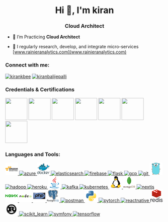 <h1 align="center">Hi 👋, I'm kiran</h1>
<h3 align="center">Cloud Architect</h3>

- 🔭 I’m Practicing  **Cloud Architect**

- 📝 I regularly research, develop, and integrate  micro-services [www.rainieranalytics.com](www.rainieranalytics.com)

<h3 align="left">Connect with me:</h3>
<p align="left">
<a href="https://twitter.com/kirankbee" target="blank"><img align="center" src="https://cdn.jsdelivr.net/npm/simple-icons@3.0.1/icons/twitter.svg" alt="kirankbee" height="30" width="40" /></a>
<a href="https://linkedin.com/in/kiranbalijepalli" target="blank"><img align="center" src="https://cdn.jsdelivr.net/npm/simple-icons@3.0.1/icons/linkedin.svg" alt="kiranbalijepalli" height="30" width="40" /></a>
</p>

<h3 align="left">Credentials & Certifications</h3>
<p align="left"><a href = https://www.credential.net/47b9eb2d-47af-4426-bda1-940d506e660e?key=4b0d6e0952995e39cb0c63cf745e7e9cda635d0d72c79b3d426fede5a4a9f68e&record_view=true><img src="https://miro.medium.com/max/1200/1*X5Hanc2IPYQ4bA38o9qmxg.png" width="70" height="70"></a>
<a href = https://www.credential.net/38e5daf4-426a-4d11-8515-1391927520cd?key=ef782279e2a1d8cc3cc441b383c313cc67fbee50555236376502883bca82f580&record_view=true><img src="https://miro.medium.com/max/500/1*zRKo4d8TLjscKiHqgk6u5w.png" width="70" height="70"></a>
<a href = https://www.credential.net/b4da2258-72cf-43a0-b68a-7852f2b66776?key=d2ff52b3b30443562746afde69edcf4cfd07000ee44d7066896ce6d9dfbfc1c5><img src="https://miro.medium.com/max/375/0*2AljM5mM2m8xM-88.png" width="70" height="70"></a>
<a href = https://www.credential.net/532c86e4-d5be-41c8-b99e-f3995c57a134?key=7a49ea13a9862832c0af26953c4d2193c83e3035e9c7ce402476ac08e57e497d><img src="https://miro.medium.com/max/324/1*T59fnCvp71WqNeuytWGorA.png" width="70" height="70"></a>
<img src="https://one-core.com/wp-content/uploads/MS-Certified-Expert4.png" width="70" height="70"></a>
<a href = https://www.credential.net/9df6c6dd-8571-459c-a6fd-5203a83aca99?key=c03a5187135ed6fa04e6413439d5cd66862ad9c03ba214f913029a6292705028><img src="https://miro.medium.com/max/1200/1*T0_akZfhC_BmZNc0znAtdQ.png" width="70" height="70"></a>
<img src="https://redis.com/wp-content/uploads/2020/06/Redis-Certified-Developer.png" width="70" height="70"></a>
<h3 align="left">Languages and Tools:</h3>
<p align="left"> <a href="https://aws.amazon.com" target="_blank"> <img src="https://raw.githubusercontent.com/devicons/devicon/master/icons/amazonwebservices/amazonwebservices-original-wordmark.svg" alt="aws" width="40" height="40"/> </a> <a href="https://azure.microsoft.com/en-in/" target="_blank"> <img src="https://www.vectorlogo.zone/logos/microsoft_azure/microsoft_azure-icon.svg" alt="azure" width="40" height="40"/> </a> <a href="https://www.docker.com/" target="_blank"> <img src="https://raw.githubusercontent.com/devicons/devicon/master/icons/docker/docker-original-wordmark.svg" alt="docker" width="40" height="40"/> </a> <a href="https://www.elastic.co" target="_blank"> <img src="https://www.vectorlogo.zone/logos/elastic/elastic-icon.svg" alt="elasticsearch" width="40" height="40"/> </a> <a href="https://firebase.google.com/" target="_blank"> <img src="https://www.vectorlogo.zone/logos/firebase/firebase-icon.svg" alt="firebase" width="40" height="40"/> </a> <a href="https://flask.palletsprojects.com/" target="_blank"> <img src="https://www.vectorlogo.zone/logos/pocoo_flask/pocoo_flask-icon.svg" alt="flask" width="40" height="40"/> </a> <a href="https://cloud.google.com" target="_blank"> <img src="https://www.vectorlogo.zone/logos/google_cloud/google_cloud-icon.svg" alt="gcp" width="40" height="40"/> </a> <a href="https://git-scm.com/" target="_blank"> <img src="https://www.vectorlogo.zone/logos/git-scm/git-scm-icon.svg" alt="git" width="40" height="40"/> </a> <a href="https://golang.org" target="_blank"> <img src="https://raw.githubusercontent.com/devicons/devicon/master/icons/go/go-original.svg" alt="go" width="40" height="40"/> </a> <a href="https://hadoop.apache.org/" target="_blank"> <img src="https://www.vectorlogo.zone/logos/apache_hadoop/apache_hadoop-icon.svg" alt="hadoop" width="40" height="40"/> </a> <a href="https://heroku.com" target="_blank"> <img src="https://www.vectorlogo.zone/logos/heroku/heroku-icon.svg" alt="heroku" width="40" height="40"/> </a> <a href="https://www.java.com" target="_blank"> <img src="https://raw.githubusercontent.com/devicons/devicon/master/icons/java/java-original.svg" alt="java" width="40" height="40"/> </a> <a href="https://kafka.apache.org/" target="_blank"> <img src="https://www.vectorlogo.zone/logos/apache_kafka/apache_kafka-icon.svg" alt="kafka" width="40" height="40"/> </a> <a href="https://kubernetes.io" target="_blank"> <img src="https://www.vectorlogo.zone/logos/kubernetes/kubernetes-icon.svg" alt="kubernetes" width="40" height="40"/> </a> <a href="https://www.linux.org/" target="_blank"> <img src="https://raw.githubusercontent.com/devicons/devicon/master/icons/linux/linux-original.svg" alt="linux" width="40" height="40"/> </a> <a href="https://www.mongodb.com/" target="_blank"> <img src="https://raw.githubusercontent.com/devicons/devicon/master/icons/mongodb/mongodb-original-wordmark.svg" alt="mongodb" width="40" height="40"/> </a> <a href="https://nextjs.org/" target="_blank"> <img src="https://cdn.worldvectorlogo.com/logos/nextjs-3.svg" alt="nextjs" width="40" height="40"/> </a> <a href="https://www.nginx.com" target="_blank"> <img src="https://raw.githubusercontent.com/devicons/devicon/master/icons/nginx/nginx-original.svg" alt="nginx" width="40" height="40"/> </a> <a href="https://nodejs.org" target="_blank"> <img src="https://raw.githubusercontent.com/devicons/devicon/master/icons/nodejs/nodejs-original-wordmark.svg" alt="nodejs" width="40" height="40"/> </a> <a href="https://www.php.net" target="_blank"> <img src="https://raw.githubusercontent.com/devicons/devicon/master/icons/php/php-original.svg" alt="php" width="40" height="40"/> </a> <a href="https://www.postgresql.org" target="_blank"> <img src="https://raw.githubusercontent.com/devicons/devicon/master/icons/postgresql/postgresql-original-wordmark.svg" alt="postgresql" width="40" height="40"/> </a> <a href="https://postman.com" target="_blank"> <img src="https://www.vectorlogo.zone/logos/getpostman/getpostman-icon.svg" alt="postman" width="40" height="40"/> </a> <a href="https://www.python.org" target="_blank"> <img src="https://raw.githubusercontent.com/devicons/devicon/master/icons/python/python-original.svg" alt="python" width="40" height="40"/> </a> <a href="https://pytorch.org/" target="_blank"> <img src="https://www.vectorlogo.zone/logos/pytorch/pytorch-icon.svg" alt="pytorch" width="40" height="40"/> </a> <a href="https://reactnative.dev/" target="_blank"> <img src="https://reactnative.dev/img/header_logo.svg" alt="reactnative" width="40" height="40"/> </a> <a href="https://redis.io" target="_blank"> <img src="https://raw.githubusercontent.com/devicons/devicon/master/icons/redis/redis-original-wordmark.svg" alt="redis" width="40" height="40"/> </a> <a href="https://www.rust-lang.org" target="_blank"> <img src="https://raw.githubusercontent.com/devicons/devicon/master/icons/rust/rust-plain.svg" alt="rust" width="40" height="40"/> </a> <a href="https://scikit-learn.org/" target="_blank"> <img src="https://upload.wikimedia.org/wikipedia/commons/0/05/Scikit_learn_logo_small.svg" alt="scikit_learn" width="40" height="40"/> </a> <a href="https://symfony.com" target="_blank"> <img src="https://symfony.com/logos/symfony_black_03.svg" alt="symfony" width="40" height="40"/> </a> <a href="https://www.tensorflow.org" target="_blank"> <img src="https://www.vectorlogo.zone/logos/tensorflow/tensorflow-icon.svg" alt="tensorflow" width="40" height="40"/> </a> </p>
